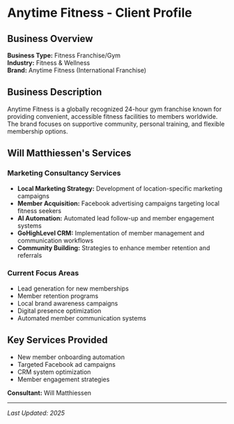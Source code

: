 # Anytime Fitness - Client Profile

## Business Overview
**Business Type:** Fitness Franchise/Gym  
**Industry:** Fitness & Wellness  
**Brand:** Anytime Fitness (International Franchise)

## Business Description
Anytime Fitness is a globally recognized 24-hour gym franchise known for providing convenient, accessible fitness facilities to members worldwide. The brand focuses on supportive community, personal training, and flexible membership options.

## Will Matthiessen's Services

### Marketing Consultancy Services
- **Local Marketing Strategy:** Development of location-specific marketing campaigns
- **Member Acquisition:** Facebook advertising campaigns targeting local fitness seekers
- **AI Automation:** Automated lead follow-up and member engagement systems
- **GoHighLevel CRM:** Implementation of member management and communication workflows
- **Community Building:** Strategies to enhance member retention and referrals

### Current Focus Areas
- Lead generation for new memberships
- Member retention programs
- Local brand awareness campaigns
- Digital presence optimization
- Automated member communication systems

## Key Services Provided
- New member onboarding automation
- Targeted Facebook ad campaigns
- CRM system optimization
- Member engagement strategies

**Consultant:** Will Matthiessen

---
*Last Updated: 2025*
